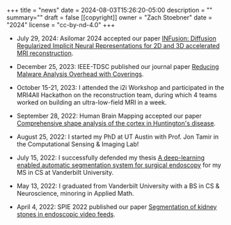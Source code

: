+++
title = "news"
date = 2024-08-03T15:26:20-05:00
description = ""
summary=""
draft = false
[[copyright]]
  owner = "Zach Stoebner"
  date = "2024"
  license = "cc-by-nd-4.0"
+++

<!-- ## Upcoming:  


## Past:   -->

- July 29, 2024: Asilomar 2024 accepted our paper [INFusion: Diffusion Regularized Implicit Neural Representations for 2D and 3D accelerated MRI reconstruction](https://arxiv.org/pdf/2406.13895).  

- December 25, 2023: IEEE-TDSC published our journal paper [Reducing Malware Analysis Overhead with Coverings](https://ieeexplore.ieee.org/abstract/document/10373111).  

- October 15-21, 2023: I attended the i2i Workshop and participated in the MRI4All Hackathon on the reconstruction team, during which 4 teams worked on building an ultra-low-field MRI in a week.  

- September 28, 2022: Human Brain Mapping accepted our paper [Comprehensive shape analysis of the cortex in Huntington's disease](https://onlinelibrary.wiley.com/doi/pdfdirect/10.1002/hbm.26125).  

- August 25, 2022: I started my PhD at UT Austin with Prof. Jon Tamir in the Computational Sensing & Imaging Lab!

- July 15, 2022: I successfully defended my thesis [A deep-learning enabled automatic segmentation system for surgical endoscopy](https://www.proquest.com/openview/ab7683e644b5270f828f3d6f91a6b569/1?pq-origsite=gscholar&cbl=18750&diss=y) for my MS in CS at Vanderbilt University.  

- May 13, 2022: I graduated from Vanderbilt University with a BS in CS & Neuroscience, minoring in Applied Math.

- April 4, 2022: SPIE 2022 published our paper [Segmentation of kidney stones in endoscopic video feeds](https://arxiv.org/pdf/2204.14175).  

<!--more-->